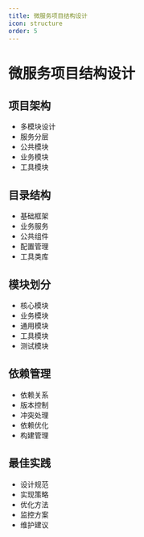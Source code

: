 ```yaml
---
title: 微服务项目结构设计
icon: structure
order: 5
---
```


# 微服务项目结构设计

## 项目架构
- 多模块设计
- 服务分层
- 公共模块
- 业务模块
- 工具模块

## 目录结构
- 基础框架
- 业务服务
- 公共组件
- 配置管理
- 工具类库

## 模块划分
- 核心模块
- 业务模块
- 通用模块
- 工具模块
- 测试模块

## 依赖管理
- 依赖关系
- 版本控制
- 冲突处理
- 依赖优化
- 构建管理

## 最佳实践
- 设计规范
- 实现策略
- 优化方法
- 监控方案
- 维护建议
